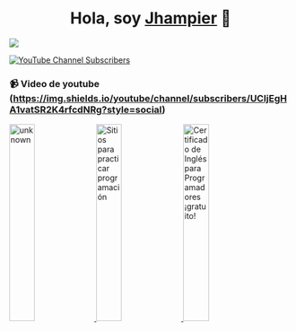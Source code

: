 <div align="center">
<h1 align="center">Hola, soy <a href="https://www.youtube.com/@jhampier_">Jhampier</a> 👋</h1>
</div>
<img src="https://i.imgur.com/pt2jToy.jpg">

[![YouTube Channel Subscribers](https://img.shields.io/youtube/channel/subscribers/UCIjEgHA1vatSR2K4rfcdNRg?style=social)](https://www.youtube.com/@jhampier_?sub_confirmation=1)


### 📹 Video de youtube (https://img.shields.io/youtube/channel/subscribers/UCIjEgHA1vatSR2K4rfcdNRg?style=social)

<a href='https://www.youtube.com/watch?v=mFlhxnmel8M&t=68s' target='_blank'>
  <img width='30%' src='https://www.youtube.com/watch?v=mFlhxnmel8M&t=68s' alt='unknown' />
</a>
<a href='https://www.youtube.com/watch?v=mFlhxnmel8M&t=68s' target='_blank'>
  <img width='30%' src='https://www.youtube.com/watch?v=mFlhxnmel8M&t=68s' alt='Sitios para practicar programación' />
</a>
<a href='https://www.youtube.com/watch?v=mFlhxnmel8M&t=68s' target='_blank'>
  <img width='30%' src='https://www.youtube.com/watch?v=mFlhxnmel8M&t=68s' alt='Certificado de Inglés para Programadores ¡gratuito!' />
</a>
